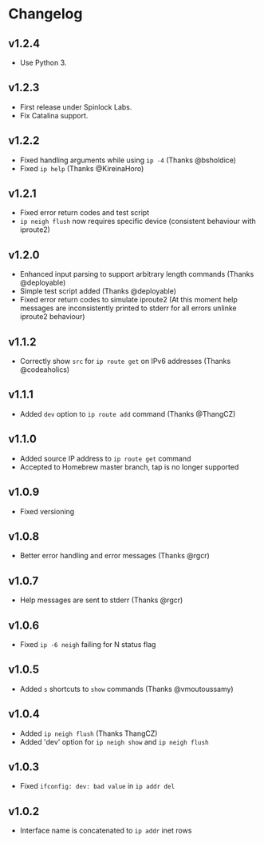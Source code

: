 # Changelog

## v1.2.4

* Use Python 3.

## v1.2.3

* First release under Spinlock Labs.
* Fix Catalina support.

## v1.2.2

* Fixed handling arguments while using `ip -4` (Thanks @bsholdice)
* Fixed `ip help` (Thanks @KireinaHoro)

## v1.2.1

* Fixed error return codes and test script
* `ip neigh flush` now requires specific device (consistent behaviour with iproute2)

## v1.2.0

* Enhanced input parsing to support arbitrary length commands (Thanks @deployable)
* Simple test script added (Thanks @deployable)
* Fixed error return codes to simulate iproute2 (At this moment help messages are inconsistently printed to stderr for all errors unlinke iproute2 behaviour)

## v1.1.2

* Correctly show `src` for `ip route get` on IPv6 addresses (Thanks @codeaholics)

## v1.1.1

* Added `dev` option to `ip route add` command (Thanks @ThangCZ)

## v1.1.0

* Added source IP address to `ip route get` command
* Accepted to Homebrew master branch, tap is no longer supported

## v1.0.9

* Fixed versioning

## v1.0.8

* Better error handling and error messages (Thanks @rgcr)

## v1.0.7

* Help messages are sent to stderr (Thanks @rgcr)

## v1.0.6

* Fixed `ip -6 neigh` failing for N status flag

## v1.0.5

* Added `s` shortcuts to `show` commands (Thanks @vmoutoussamy)

## v1.0.4

* Added `ip neigh flush` (Thanks ThangCZ)
* Added 'dev' option for `ip neigh show` and `ip neigh flush`

## v1.0.3

* Fixed `ifconfig: dev: bad value` in `ip addr del`

## v1.0.2

* Interface name is concatenated to `ip addr` inet rows
